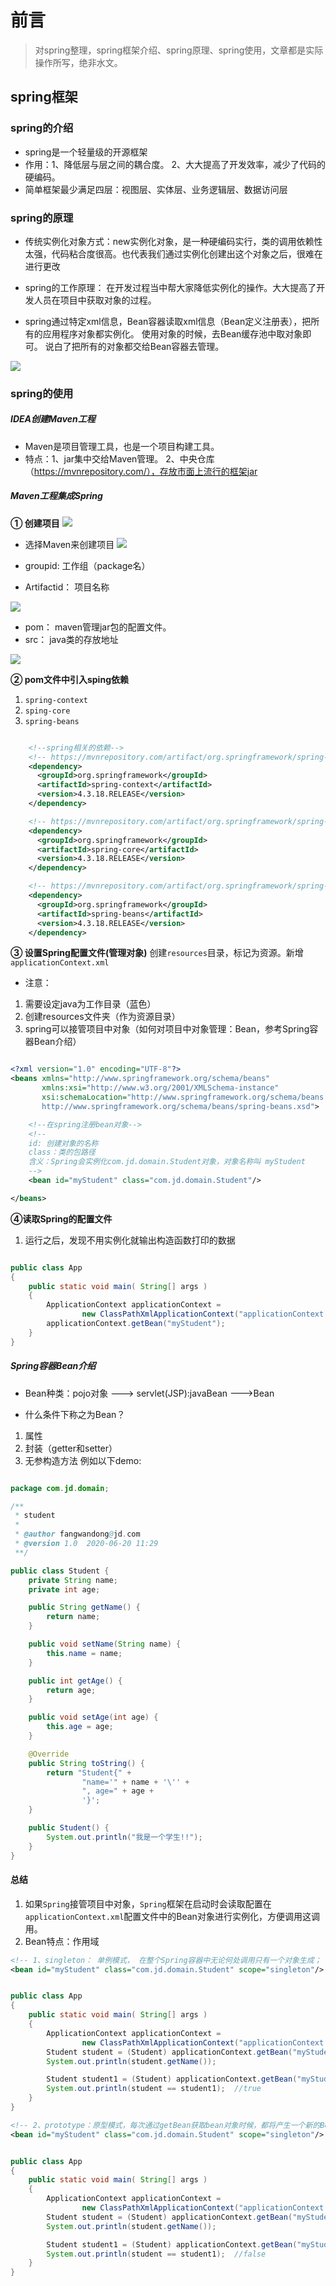 # 前言
>对spring整理，spring框架介绍、spring原理、spring使用，文章都是实际操作所写，绝非水文。

## spring框架 

### spring的介绍
- spring是一个轻量级的开源框架
- 作用：1、降低层与层之间的耦合度。 2、大大提高了开发效率，减少了代码的硬编码。
- 简单框架最少满足四层：视图层、实体层、业务逻辑层、数据访问层


### spring的原理
- 传统实例化对象方式：new实例化对象，是一种硬编码实行，类的调用依赖性太强，代码粘合度很高。也代表我们通过实例化创建出这个对象之后，很难在进行更改

- spring的工作原理： 在开发过程当中帮大家降低实例化的操作。大大提高了开发人员在项目中获取对象的过程。

- spring通过特定xml信息，Bean容器读取xml信息（Bean定义注册表），把所有的应用程序对象都实例化。
使用对象的时候，去Bean缓存池中取对象即可。 说白了把所有的对象都交给Bean容器去管理。

![](./../../img/java/spring/spring1.png)

### spring的使用

##### IDEA创建Maven工程
- Maven是项目管理工具，也是一个项目构建工具。
- 特点：1、jar集中交给Maven管理。 2、中央仓库（https://mvnrepository.com/），存放市面上流行的框架jar



##### Maven工程集成Spring

**① 创建项目**
![](./../../img/java/spring/c1.png)

- 选择Maven来创建项目
![](./../../img/java/spring/c2.png)

- groupid: 工作组（package名）
- Artifactid： 项目名称

![](./../../img/java/spring/c3.png)


- pom： maven管理jar包的配置文件。
- src： java类的存放地址

![](./../../img/java/spring/c4.png)


**② pom文件中引入sping依赖**

1. `spring-context`
2. `sping-core`
3. `spring-beans`

```xml

    <!--spring相关的依赖-->
    <!-- https://mvnrepository.com/artifact/org.springframework/spring-context -->
    <dependency>
      <groupId>org.springframework</groupId>
      <artifactId>spring-context</artifactId>
      <version>4.3.18.RELEASE</version>
    </dependency>

    <!-- https://mvnrepository.com/artifact/org.springframework/spring-core -->
    <dependency>
      <groupId>org.springframework</groupId>
      <artifactId>spring-core</artifactId>
      <version>4.3.18.RELEASE</version>
    </dependency>

    <!-- https://mvnrepository.com/artifact/org.springframework/spring-beans -->
    <dependency>
      <groupId>org.springframework</groupId>
      <artifactId>spring-beans</artifactId>
      <version>4.3.18.RELEASE</version>
    </dependency>

```

**③ 设置Spring配置文件(管理对象)**
创建`resources`目录，标记为资源。新增`applicationContext.xml`
- 注意：
1. 需要设定java为工作目录（蓝色）
2. 创建resources文件夹（作为资源目录）
3. spring可以接管项目中对象（如何对项目中对象管理：Bean，参考Spring容器Bean介绍）

```xml

<?xml version="1.0" encoding="UTF-8"?>
<beans xmlns="http://www.springframework.org/schema/beans"
       xmlns:xsi="http://www.w3.org/2001/XMLSchema-instance"
       xsi:schemaLocation="http://www.springframework.org/schema/beans
       http://www.springframework.org/schema/beans/spring-beans.xsd">

    <!--在spring注册bean对象-->
    <!--
    id: 创建对象的名称
    class：类的包路径
    含义：Spring会实例化com.jd.domain.Student对象，对象名称叫 myStudent
    -->
    <bean id="myStudent" class="com.jd.domain.Student"/>

</beans>


```


**④读取Spring的配置文件**

1. 运行之后，发现不用实例化就输出构造函数打印的数据

```java

public class App
{
    public static void main( String[] args )
    {
        ApplicationContext applicationContext =
                new ClassPathXmlApplicationContext("applicationContext.xml");
        applicationContext.getBean("myStudent");
    }
}

```

##### Spring容器Bean介绍
- Bean种类：pojo对象 ---> servlet(JSP):javaBean --->Bean

- 什么条件下称之为Bean？

1. 属性
2. 封装（getter和setter）
3. 无参构造方法
例如以下demo:

```java

package com.jd.domain;

/**
 * student
 *
 * @author fangwandong@jd.com
 * @version 1.0  2020-06-20 11:29
 **/

public class Student {
    private String name;
    private int age;

    public String getName() {
        return name;
    }

    public void setName(String name) {
        this.name = name;
    }

    public int getAge() {
        return age;
    }

    public void setAge(int age) {
        this.age = age;
    }

    @Override
    public String toString() {
        return "Student{" +
                "name='" + name + '\'' +
                ", age=" + age +
                '}';
    }

    public Student() {
        System.out.println("我是一个学生!!");
    }
}

```

#### 总结
1. 如果`Spring`接管项目中对象，`Spring`框架在启动时会读取配置在`applicationContext.xml`配置文件中的Bean对象进行实例化，方便调用这调用。
2. Bean特点：作用域 

```xml
<!-- 1、singleton： 单例模式， 在整个Spring容器中无论何处调用只有一个对象生成；  -->
<bean id="myStudent" class="com.jd.domain.Student" scope="singleton"/>

```

```java

public class App
{
    public static void main( String[] args )
    {
        ApplicationContext applicationContext =
                new ClassPathXmlApplicationContext("applicationContext.xml");
        Student student = (Student) applicationContext.getBean("myStudent");
        System.out.println(student.getName());

        Student student1 = (Student) applicationContext.getBean("myStudent");
        System.out.println(student == student1);  //true
    }
}

```


```xml
<!-- 2、prototype：原型模式，每次通过getBean获取bean对象时候，都将产生一个新的Bean实例。  -->
<bean id="myStudent" class="com.jd.domain.Student" scope="singleton"/>

```


```java

public class App
{
    public static void main( String[] args )
    {
        ApplicationContext applicationContext =
                new ClassPathXmlApplicationContext("applicationContext.xml");
        Student student = (Student) applicationContext.getBean("myStudent");
        System.out.println(student.getName());

        Student student1 = (Student) applicationContext.getBean("myStudent");
        System.out.println(student == student1);  //false
    }
}

```



